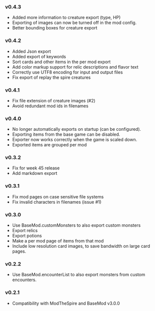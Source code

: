 ### v0.4.3
* Added more information to creature export (type, HP)
* Exporting of images can now be turned off in the mod config.
* Better bounding boxes for creature export

### v0.4.2
* Added Json export
* Added export of keywords
* Sort cards and other items in the per mod export
* Add color markup support for relic descriptions and flavor text
* Correctly use UTF8 encoding for input and output files
* Fix export of replay the spire creatures

### v0.4.1
* Fix file extension of creature images (#2)
* Avoid redundant mod ids in filenames

### v0.4.0
* No longer automatically exports on startup (can be configured).
* Exporting items from the base game can be disabled.
* Exporter now works correctly when the game is scaled down.
* Exported items are grouped per mod

### v0.3.2
* Fix for week 45 release
* Add markdown export

### v0.3.1
* Fix mod pages on case sensitive file systems
* Fix invalid characters in filenames (issue #1)

### v0.3.0
* Use BaseMod.customMonsters to also export custom monsters
* Export relics
* Export potions
* Make a per mod page of items from that mod
* Include low resolution card images, to save bandwidth on large card pages.

### v0.2.2
* Use BaseMod.encounterList to also export monsters from custom encounters.

### v0.2.1
* Compatibility with ModTheSpire and BaseMod v3.0.0
